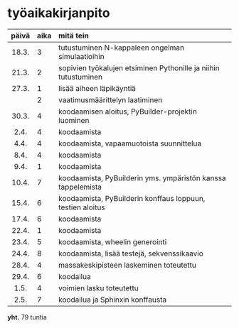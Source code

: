 # työaikakirjanpito

| päivä | aika | mitä tein  |
| :----:|:-----| :-----|
| 18.3. | 3    | tutustuminen N-kappaleen ongelman simulaatioihin |
| 21.3. | 2    | sopivien työkalujen etsiminen Pythonille ja niihin tutustuminen |
| 27.3. | 1    | lisää aiheen läpikäyntiä |
|       | 2    | vaatimusmäärittelyn laatiminen |
| 30.3. | 4    | koodaamisen aloitus, PyBuilder-projektin luominen |
| 2.4.  | 4    | koodaamista |
| 4.4.  | 4    | koodaamista, vapaamuotoista suunnittelua |
| 8.4.  | 4    | koodaamista |
| 9.4.  | 1    | koodaamista |
| 10.4. | 7    | koodaamista, PyBuilderin yms. ympäristön kanssa tappelemista |
| 15.4. | 6	   | koodaamista, PyBuilderin konffaus loppuun, testien aloitus |
| 17.4. | 6    | koodaamista |
| 22.4. | 1	   | koodaamista |
| 23.4. | 5	   | koodaamista, wheelin generointi |
| 24.4. | 8    | koodaamista, lisää testejä, sekvenssikaavio |
| 28.4. | 4    | massakeskipisteen laskeminen toteutettu |
| 29.4. | 6    | koodailua |
| 1.5.  | 4    | voimien lasku toteutettu |
| 2.5.  | 7    | koodailua ja Sphinxin konffausta |

__yht.__ 79 tuntia
